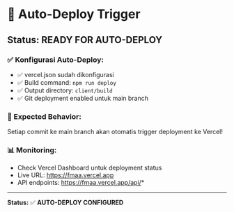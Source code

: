 # 🚀 Auto-Deploy Trigger

## Status: READY FOR AUTO-DEPLOY

### ✅ Konfigurasi Auto-Deploy:
- ✅ vercel.json sudah dikonfigurasi
- ✅ Build command: `npm run deploy`
- ✅ Output directory: `client/build`
- ✅ Git deployment enabled untuk main branch

### 🎯 Expected Behavior:
Setiap commit ke main branch akan otomatis trigger deployment ke Vercel!

### 📊 Monitoring:
- Check Vercel Dashboard untuk deployment status
- Live URL: https://fmaa.vercel.app
- API endpoints: https://fmaa.vercel.app/api/*

---
**Status:** ✅ **AUTO-DEPLOY CONFIGURED**